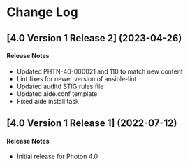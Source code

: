 # Change Log

## [4.0 Version 1 Release 2] (2023-04-26)

#### Release Notes
- Updated PHTN-40-000021 and 110 to match new content
- Lint fixes for newer version of ansible-lint
- Updated auditd STIG rules file
- Updated aide.conf template
- Fixed aide install task

## [4.0 Version 1 Release 1] (2022-07-12)

#### Release Notes
- Initial release for Photon 4.0